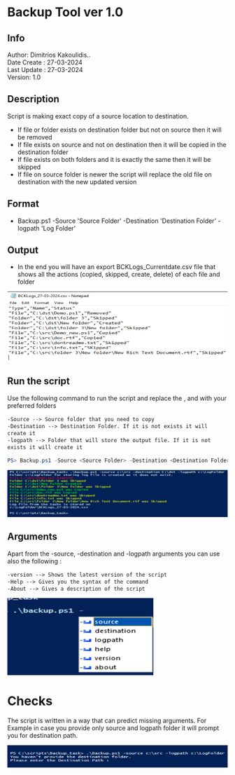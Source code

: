 # Backup Tool ver 1.0
## Info
 Author: Dimitrios Kakoulidis.. <br>
 Date Create : 27-03-2024 <br>
 Last Update : 27-03-2024 <br>
 Version: 1.0

 ## Description 
   Script is making exact copy of a source location to destination.
   - If file or folder exists on destination folder but not on source then it will be removed
   - If file exists on source and not on destination then it will be copied in the destination folder
   - If file exists on both folders and it is  exactly the same then it will be skipped 
   - If file on source folder is newer the script will replace the old file on destination with the new updated version
 
 ## Format
   - Backup.ps1 -Source 'Source Folder' -Destination 'Destination Folder' -logpath 'Log Folder'  
  
 ## Output
   - In the end you will have an export BCKLogs_Currentdate.csv file that shows all the actions (copied, skipped, create, delete) of each file and folder
 
 ![Alt text](/screenshots/report.png?raw=true "CSV Export")


 ## Run the script
 
   Use the following command to run the script and replace the <Source Folder>, <Destination Folder> and <Log Folder> with your preferred folders
```
-Source --> Source folder that you need to copy
-Destination --> Destination Folder. If it is not exists it will create it
-logpath --> Folder that will store the output file. If it is not exists it will create it
```

   
```powershell
PS> Backup.ps1 -Source <Source Folder> -Destination <Destination Folder> -logpath <Log Folder> 
```

   ![Alt text](/screenshots/Output.png?raw=true "Console Output")

## Arguments
Apart from the -source, -destination and -logpath arguments you can use also the following :
```
-version --> Shows the latest version of the script
-Help --> Gives you the syntax of the command
-About --> Gives a description of the script
```

 ![Alt text](/screenshots/triggers.png?raw=true "Arguments")

# Checks

The script is written in a way that can predict missing arguments. For Example in case you provide only source and logpath folder it will prompt you for destination path. 

 ![Alt text](/screenshots/no_dest_folder1.png?raw=true "Error")

